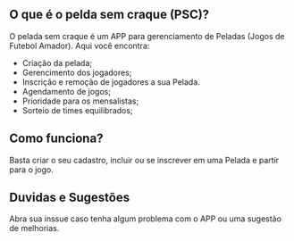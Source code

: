 ## O que é o pelda sem craque (PSC)?
O pelada sem craque é um APP para gerenciamento de Peladas (Jogos de Futebol Amador). Aqui você encontra:
- Criação da pelada;
- Gerencimento dos jogadores;
- Inscrição e remoção de jogadores a sua Pelada. 
- Agendamento de jogos;
- Prioridade para os mensalistas;
- Sorteio de times equilibrados; 
   
## Como funciona?

Basta criar o seu cadastro, incluir ou se inscrever em uma Pelada e partir para o jogo.

## Duvidas e Sugestões
Abra sua inssue caso tenha algum problema com o APP ou uma sugestão de melhorias.



